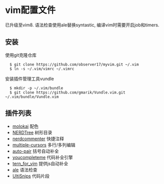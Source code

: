 # vim配置文件

已升级至vim8. 语法检查使用ale替换syntastic, 编译vim时需要开启job和timers.

## 安装

使用git克隆仓库

```
  $ git clone https://github.com/observer17/myvim.git ~/.vim
  $ ln -s ~/.vim/vimrc ~/.vimrc
```

安装插件管理工具vundle

```
  $ mkdir -p ~/.vim/bundle
  $ git clone https://github.com/gmarik/Vundle.vim.git ~/.vim/bundle/Vundle.vim
```

## 插件列表

  * [molokai](https://github.com/tomasr/molokai) 配色
  * [NERDTree](https://github.com/scrooloose/nerdtree) 树形目录
  * [nerdcommenter](https://github.com/scrooloose/nerdcommenter) 快捷注释
  * [multiple-cursors](https://github.com/terryma/vim-multiple-cursors) 多行/多列编辑
  * [auto-pair](https://github.com/jiangmiao/auto-pairs) 括号自动补全
  * [youcompleteme](https://github.com/Valloric/YouCompleteMe) 代码补全引擎
  * [tern_for_vim](https://github.com/ternjs/tern_for_vim) 提供js自动补全
  * [ale](https://github.com/w0rp/ale) 语法检查
  * [UltiSnips](https://github.com/SirVer/ultisnips) 代码片段

